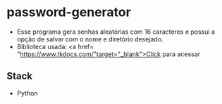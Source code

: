# password-generator

- Esse programa gera senhas aleatórias com 16 caracteres e possui a opção de salvar com o nome e diretório desejado.
- Biblioteca usada: <a href= "https://www.tkdocs.com/"target="_blank">Click para acessar<a>

## Stack
- Python
